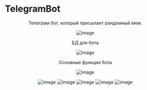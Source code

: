 # TelegramBot
<div align="center">
  
Телеграм бот, который присылает рандомный мем.  


![image](https://github.com/Leks2000/TelegramBot/assets/107043945/94bf40e9-b892-43fa-baa8-a5b19fc7215a)  


БД для бота   


![image](https://github.com/Leks2000/TelegramBot/assets/107043945/b856b80b-7f09-4586-9960-dedbb67ff56b)  

Основные функции бота  


![image](https://github.com/Leks2000/TelegramBot/assets/107043945/1075912d-9940-4348-8711-64999cd4d4d4)
  
![image](https://github.com/Leks2000/TelegramBot/assets/107043945/c617f333-83ea-4326-b722-6df6afb48269)
![image](https://github.com/Leks2000/TelegramBot/assets/107043945/db021b8a-f273-4f0e-a3f0-7a6a12b2ea25)
![image](https://github.com/Leks2000/TelegramBot/assets/107043945/6d1281fd-bf5a-45c5-84f8-ffd7e104fd3f)
![image](https://github.com/Leks2000/TelegramBot/assets/107043945/4ab32f80-8b66-4d1d-b0a0-e662d45bebaf)
![image](https://github.com/Leks2000/TelegramBot/assets/107043945/f01d8583-ad5e-4223-8892-82b41077633d)
</div>
